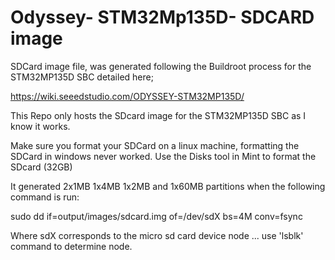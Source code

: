 # Odyssey- STM32Mp135D- SDCARD image

SDCard image file, was generated following the Buildroot process for the STM32MP135D SBC 
detailed here; 

https://wiki.seeedstudio.com/ODYSSEY-STM32MP135D/

This Repo only hosts the SDcard image for the STM32MP135D SBC as I know it works. 

Make sure you format your SDCard on a linux machine, formatting the SDCard in windows never worked.
Use the Disks tool in Mint to format the SDcard (32GB) 

It generated 2x1MB 1x4MB 1x2MB and 1x60MB partitions when the following command is run: 

sudo dd if=output/images/sdcard.img of=/dev/sdX bs=4M conv=fsync

Where sdX corresponds to the micro sd card device node ... use 'lsblk' command to determine node.





